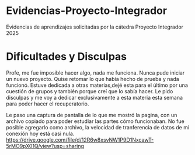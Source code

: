 # Evidencias-Proyecto-Integrador
Evidencias de aprendizajes solicitadas por la cátedra Proyecto Integrador 2025

# Dificultades y Disculpas
Profe, me fue imposible hacer algo, nada me funciona. Nunca pude iniciar un nuevo proyecto. Quise retomar lo que había hecho de prueba y nada funcionó. Estuve dedicada a otras materias,dejé esta para el último por una cuestión de grupos y también porque creí que lo sabía hacer. Le pido disculpas y me voy a dedicar exclusivamente a esta materia esta semana para poder hacer el recuperatorio. 

Le paso una captura de pantalla de lo que me mostró la pagina, con un archivo copiado para poder estudiar las partes cómo funcionaban. No fue posible agregarlo como archivo, la velocidad de tranferencia de datos de mi conexión hoy está casi nula.   https://drive.google.com/file/d/12R6w8xsvNW1P9D1NxcawT-5rMO9pX01Q/view?usp=sharing
